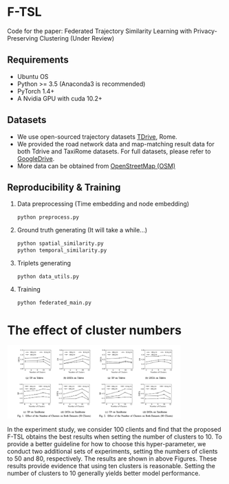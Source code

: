 # F-TSL

Code for the paper: Federated Trajectory Similarity Learning with Privacy-Preserving Clustering (Under Review)


## Requirements

- Ubuntu OS
- Python >= 3.5 (Anaconda3 is recommended)
- PyTorch 1.4+
- A Nvidia GPU with cuda 10.2+

## Datasets

* We use open-sourced trajectory datasets [TDrive](https://www.microsoft.com/en-us/research/publication/t-drive-trajectory-data-sample/), Rome.
* We provided the road network data and map-matching result data for both Tdrive and TaxiRome datasets. For full datasets, please refer to [GoogleDrive](https://drive.google.com/drive/folders/1LV4aWEgmGZ0gf5H7IvskVnHiUTEdoe1O?usp=drive_link).
* More data can be obtained from [OpenStreetMap (OSM)](https://www.openstreetmap.org/)
## Reproducibility & Training

1. Data preprocessing (Time embedding and node embedding)

   ```shell
   python preprocess.py
   ```

2. Ground truth generating (It will take a while...)

   ```shell
   python spatial_similarity.py
   python temporal_similarity.py
   ```

3. Triplets generating

   ```shell
   python data_utils.py
   ```

4. Training

   ```shell
   python federated_main.py 
   ```
# The effect of cluster numbers
<img src="img/number_of_clients.png" width="80%" height="auto">

In the experiment study, we consider 100 clients and find that the proposed F-TSL obtains the best results when setting the number of clusters to 10. 
To provide a better guideline for how to choose this hyper-parameter, we conduct two additional sets of experiments, setting the numbers of clients to 50 and 80, 
respectively. The results are shown in above Figures. These results provide evidence that using ten clusters is reasonable. 
Setting the number of clusters to 10 generally yields better model performance.
